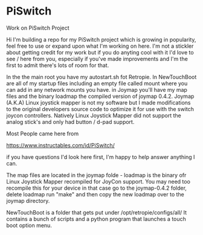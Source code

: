 # PiSwitch
Work on PiSwitch Project

Hi I'm building a repo for my PiSwitch project which is growing in popularity, feel free to use or expand upon what I'm working on here. I'm not a stickler about getting credit for my work but if you do anyting cool with it I'd love to see / here from you, especially if you've made improvements and I'm the first to admit there's lots of room for that.

In the the main root you have my autostart.sh fot Retropie. In NewTouchBoot are all of my startup files including an empty file called mount where you can add in any network mounts you have.  in Joymap you'll have my map files and the binary loadmap the compiled version of joymap 0.4.2. Joymap (A.K.A) Linux joystick mapper is not my software but I made modifications to the original developers source code to optimize it for use with the switch joycon controllers. Natively Linux Joystick Mapper did not support the analog stick's and only had button / d-pad support.

Most People came here from

https://www.instructables.com/id/PiSwitch/

if you have questions I'd look here first, I'm happy to help answer anything I can.

The map files are located in the joymap folde - loadmap is the binary ofr Linux Joystick Mapper recompiled for JoyCon support. You may need too recompile this for your device in that case go to the joymap-0.4.2 folder, delete loadmap run "make" and then copy the new loadmap over to the joymap directory.

NewTouchBoot is a folder that gets put under /opt/retropie/configs/all/  It contains a bunch of scripts and a python program that launches a touch boot option menu.
